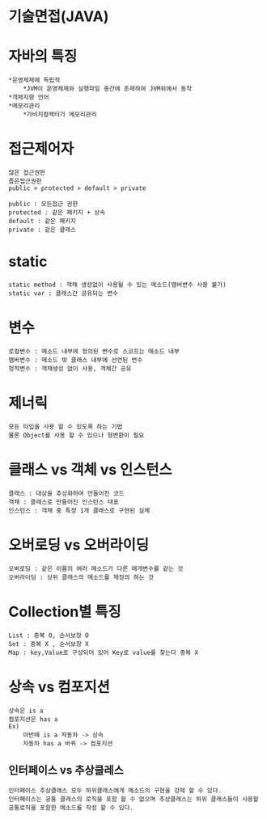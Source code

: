 기술면접(JAVA)
=
자바의 특징
===
```
*운영체제에 독립적
	*JVM이 운영체제와 실행파일 중간에 존재하여 JVM위에서 동작
*객체지향 언어
*메모리관리
	*가비지컬렉터가 메모리관리
```



접근제어자
===
```
많은 접근권한																						좁은접근권한
public > protected > default > private 

public : 모든접근 권한
protected : 같은 패키지 + 상속
default : 같은 패키지 
private : 같은 클래스
```

static
===
```
static method : 객채 생성없이 사용될 수 있는 메소드(맴버변수 사용 불가)
static var : 클래스간 공유되는 변수
```

변수
===
```
로컬변수 : 메소드 내부에 정의된 변수로 스코프는 매소드 내부
멤버변수 : 메소드 밖 클래스 내부에 선언된 변수
정적변수 : 객채생성 없이 사용, 객체간 공유
```

제너릭
===
```
모든 타입을 사용 할 수 있도록 하는 기법
물론 Object를 사용 할 수 있으나 형변환이 필요
```

클래스 vs 객체 vs 인스턴스
===
```
클래스 : 대상을 추상화하여 만들어진 코드
객채 : 클래스로 만들어진 인스턴스 대표
인스턴스 : 객채 중 특정 1개 클래스로 구현된 실체
```

오버로딩 vs 오버라이딩
===
```
오버로딩 : 같은 이름의 여러 메소드가 다른 매개변수를 같는 것
오버라이딩 : 상위 클래스의 메소드를 재정의 하는 것
```

Collection별 특징
===
```
List : 중복 O, 순서보장 O
Set : 중복 X , 순서보장 X
Map : key,Value로 구성되어 있어 Key로 value를 찾는다 중복 X 
```

상속 vs 컴포지션
==
```
상속은 is a 
컴포지션은 has a 
Ex) 
	아반떼 is a 자동차 -> 상속 
	자동차 has a 바퀴 -> 컴포지션
```

## 인터페이스 vs 추상클레스

```
인터페이스 추상클래스 모두 하위클래스에게 메소드의 구현을 강제 할 수 있다.
인터페이스는 공통 클래스의 로직을 포함 할 수 없으며 추상클래스는 하위 클래스들이 사용할 공통로직을 포함한 메소드를 작성 할 수 있다.
```

